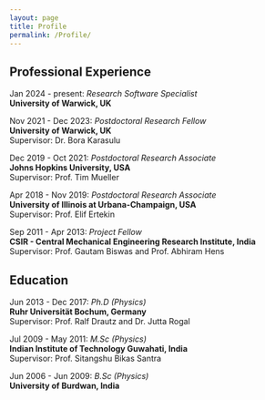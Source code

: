 ```yaml
---
layout: page
title: Profile
permalink: /Profile/
---
```



## Professional Experience ## 

Jan 2024 - present: *Research Software Specialist*\
**University of Warwick, UK**


Nov 2021 - Dec 2023: 		*Postdoctoral Research Fellow*\
**University of Warwick, UK**\
Supervisor: Dr. Bora Karasulu


Dec 2019 - Oct 2021: 	*Postdoctoral Research Associate*\
**Johns Hopkins University, USA**\
Supervisor: Prof. Tim Mueller


Apr 2018 - Nov 2019:	*Postdoctoral Research Associate*\
**University of Illinois at Urbana-Champaign, USA**\
Supervisor: Prof. Elif Ertekin


Sep 2011 - Apr 2013: 	*Project Fellow*\
**CSIR - Central Mechanical Engineering Research Institute, India**\
Supervisor: Prof. Gautam Biswas and Prof. Abhiram Hens



## Education ##
Jun 2013 - Dec 2017: 	*Ph.D (Physics)*\
**Ruhr Universität Bochum, Germany**\
Supervisor: Prof. Ralf Drautz and Dr. Jutta Rogal 


Jul 2009 - May 2011: 	*M.Sc (Physics)*\
**Indian Institute of Technology Guwahati, India**\
Supervisor: Prof. Sitangshu Bikas Santra


Jun 2006 - Jun 2009:		*B.Sc (Physics)*\
**University of Burdwan, India**